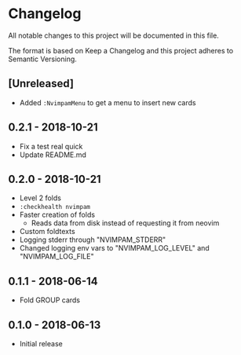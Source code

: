 # Changelog

All notable changes to this project will be documented in this file.

The format is based on Keep a Changelog and this project adheres to Semantic Versioning.

## [Unreleased]
- Added `:NvimpamMenu` to get a menu to insert new cards

## 0.2.1 - 2018-10-21
- Fix a test real quick
- Update README.md

## 0.2.0 - 2018-10-21
- Level 2 folds
- `:checkhealth nvimpam`
- Faster creation of folds
  - Reads data from disk instead of requesting it from neovim
- Custom foldtexts
- Logging stderr through "NVIMPAM_STDERR"
- Changed logging env vars to "NVIMPAM_LOG_LEVEL" and "NVIMPAM_LOG_FILE"


## 0.1.1 - 2018-06-14
- Fold GROUP cards


## 0.1.0 - 2018-06-13
- Initial release
